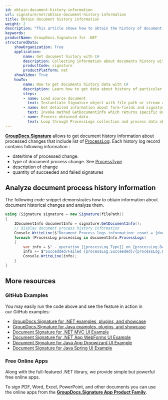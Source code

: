 ```yaml
---
id: obtain-document-history-information
url: signature/net/obtain-document-history-information
title: Obtain document history information
weight: 2
description: "This article shows how to obtain the history of document changes with GroupDocs.Signature API."
keywords: 
productName: GroupDocs.Signature for .NET
structuredData:
    showOrganization: True
    application:    
        name: Get document history with C#    
        description: Collecting information about documents history with C# language by GroupDocs.Signature for .NET APIs
        productCode: signature
        productPlatform: net 
    showVideo: True
    howTo:
        name: How to get documents history data with C# 
        description: Learn how to get data about history of particular document changes via C#
        steps:
        - name: Load source document
          text: Instantiate Signature object with file path or stream as a constructor parameter will load the document. 
        - name: Get detailed information about form-fields and signatures. 
          text: Invoke method GetDocumentInfo which returns specific DocumentInfo object.
        - name: Process obtained data. 
          text: Loop through ProcessLogs collection and process data about document operations.
---
```

[**GroupDocs.Signature**](https://products.groupdocs.com/signature/net) allows to get document history information about processed changes that include list of [ProcessLog](https://reference.groupdocs.com/signature/net/groupdocs.signature.domain/processlog). Each history log record contains following information :

* date/time of processed change.
* type of document process change. See [ProcessType](https://reference.groupdocs.com/signature/net/groupdocs.signature.domain/processtype)
* description of change
* quantity of succeeded and failed signatures

## Analyze document process history information

The following code snippet demonstrates how to obtain information about document historical changes and analyze them.

```csharp
using (Signature signature = new Signature(filePath))
{
    IDocumentInfo documentInfo = signature.GetDocumentInfo();
    // display document process history information
    Console.WriteLine($"Document Process logs information: count = {documentInfo.ProcessLogs.Count}");
    foreach (ProcessLog processLog in documentInfo.ProcessLogs)
    {
        var info = $" - operation [{processLog.Type}] on {processLog.Date.ToShortDateString()}. ";
        info += $"Succedded/Failed {processLog.Succeeded}/{processLog.Failed}. Message: {processLog.Message}";
        Console.WriteLine(info);
    }
}
```

## More resources

### GitHub Examples

You may easily run the code above and see the feature in action in our GitHub examples:

* [GroupDocs.Signature for .NET examples, plugins, and showcase](https://github.com/groupdocs-signature/GroupDocs.Signature-for-.NET)
* [GroupDocs.Signature for Java examples, plugins, and showcase](https://github.com/groupdocs-signature/GroupDocs.Signature-for-Java)
* [Document Signature for .NET MVC UI Example](https://github.com/groupdocs-signature/GroupDocs.Signature-for-.NET-MVC)
* [Document Signature for .NET App WebForms UI Example](https://github.com/groupdocs-signature/GroupDocs.Signature-for-.NET-WebForms)
* [Document Signature for Java App Dropwizard UI Example](https://github.com/groupdocs-signature/GroupDocs.Signature-for-Java-Dropwizard)
* [Document Signature for Java Spring UI Example](https://github.com/groupdocs-signature/GroupDocs.Signature-for-Java-Spring)

### Free Online Apps

Along with the full-featured .NET library, we provide simple but powerful free online apps.

To sign PDF, Word, Excel, PowerPoint, and other documents you can use the online apps from the **[GroupDocs.Signature App Product Family](https://products.groupdocs.app/signature/family)**.